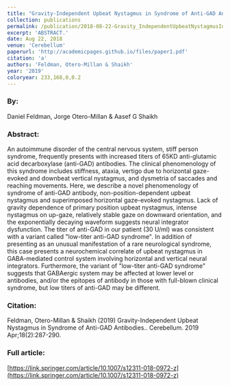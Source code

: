 ```yaml
---
title: "Gravity-Independent Upbeat Nystagmus in Syndrome of Anti-GAD Antibodies."
collection: publications
permalink: /publication/2018-08-22-Gravity_IndependentUpbeatNystagmusInSyndromeOfAnti_GADAntibodie
excerpt: 'ABSTRACT.'
date: Aug 22, 2018
venue: 'Cerebellum'
paperurl: 'http://academicpages.github.io/files/paper1.pdf'
citation: 'a'
authors: 'Feldman, Otero-Millan & Shaikh'
year: '2019'
coloryear: 233,168,0,0.2
---
```


### By: 
Daniel Feldman, Jorge Otero-Millan & Aasef G Shaikh

### Abstract: 
An autoimmune disorder of the central nervous system, stiff person syndrome, frequently presents with increased titers of 65KD anti-glutamic acid decarboxylase (anti-GAD) antibodies. The clinical phenomenology of this syndrome includes stiffness, ataxia, vertigo due to horizontal gaze-evoked and downbeat vertical nystagmus, and dysmetria of saccades and reaching movements. Here, we describe a novel phenomenology of syndrome of anti-GAD antibody, non-position-dependent upbeat nystagmus and superimposed horizontal gaze-evoked nystagmus. Lack of gravity dependence of primary position upbeat nystagmus, intense nystagmus on up-gaze, relatively stable gaze on downward orientation, and the exponentially decaying waveform suggests neural integrator dysfunction. The titer of anti-GAD in our patient (30 U/ml) was consistent with a variant called "low-titer anti-GAD syndrome". In addition of presenting as an unusual manifestation of a rare neurological syndrome, this case presents a neurochemical correlate of upbeat nystagmus in GABA-mediated control system involving horizontal and vertical neural integrators. Furthermore, the variant of "low-titer anti-GAD syndrome" suggests that GABAergic system may be affected at lower level or antibodies, and/or the epitopes of antibody in those with full-blown clinical syndrome, but low titers of anti-GAD may be different.

### Citation: 
Feldman, Otero-Millan & Shaikh (2019) Gravity-Independent Upbeat Nystagmus in Syndrome of Anti-GAD Antibodies.. Cerebellum. 2019 Apr;18(2):287-290. 

### Full article: 
[https://link.springer.com/article/10.1007/s12311-018-0972-z](https://link.springer.com/article/10.1007/s12311-018-0972-z)
